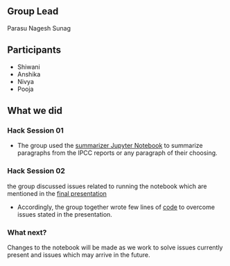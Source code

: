## Group Lead
Parasu Nagesh Sunag

## Participants
- Shiwani
- Anshika
- Nivya
- Pooja

## What we did

### Hack Session 01
- The group used the [summarizer Jupyter Notebook](https://github.com/petermr/semanticClimate/blob/main/Summarization/summarization.ipynb) to summarize paragraphs from the IPCC reports or any paragraph of their choosing.

### Hack Session 02
the group discussed issues related to running the notebook which are mentioned in the [final presentation](https://github.com/petermr/semanticClimate/blob/main/climate-knowledge-hunt-hackathon-material/Group_2/Group2_hackthon.pptx)
- Accordingly, the group together wrote few lines of [code](https://github.com/petermr/semanticClimate/blob/main/climate-knowledge-hunt-hackathon-material/Group_2/hackathon_code_group2.py) to overcome issues stated in the presentation.

### What next?
Changes to the notebook will be made as we work to solve issues currently present and issues which may arrive in the future. 
